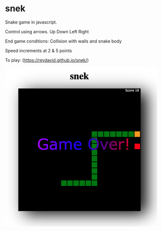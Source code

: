 # snek

Snake game in javascript. 

Control using arrows. Up Down Left Right

End game conditions: Collision with walls and snake body

Speed increments at 2 & 5 points

To play: (https://reydavid.github.io/snek/)

<img src="https://github.com/reydavid/snek/blob/main/snekscreen.png">
